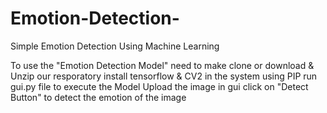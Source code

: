 # Emotion-Detection-
Simple Emotion Detection Using Machine Learning

To use the "Emotion Detection Model"
need to make clone or download & Unzip our resporatory
install tensorflow & CV2 in the system using PIP
run gui.py file to execute the Model 
Upload the image in gui 
click on "Detect Button" to detect the emotion of the image
